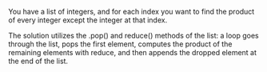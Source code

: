 
You have a list of integers, and for each index you want to find the product of every integer except the integer at that index.

The solution utilizes the .pop() and reduce() methods of the list: a loop goes through the list, pops the first element, computes the product of the remaining elements with reduce, and then appends the dropped element at the end of the list.
